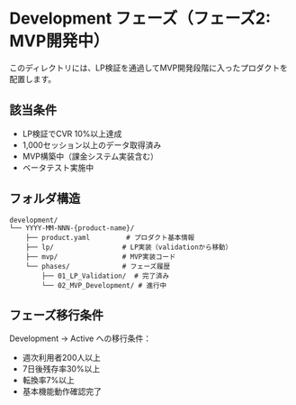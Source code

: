 # Development フェーズ（フェーズ2: MVP開発中）

このディレクトリには、LP検証を通過してMVP開発段階に入ったプロダクトを配置します。

## 該当条件
- LP検証でCVR 10%以上達成
- 1,000セッション以上のデータ取得済み
- MVP構築中（課金システム実装含む）
- ベータテスト実施中

## フォルダ構造
```
development/
└── YYYY-MM-NNN-{product-name}/
    ├── product.yaml         # プロダクト基本情報
    ├── lp/                 # LP実装（validationから移動）
    ├── mvp/                # MVP実装コード
    └── phases/             # フェーズ履歴
        ├── 01_LP_Validation/  # 完了済み
        └── 02_MVP_Development/ # 進行中
```

## フェーズ移行条件
Development → Active への移行条件：
- 週次利用者200人以上
- 7日後残存率30%以上
- 転換率7%以上
- 基本機能動作確認完了